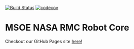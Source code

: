 [![Build Status](https://travis-ci.com/msoermc/rmc-core-2018-2019.svg?branch=master)](https://travis-ci.com/msoermc/rmc-beaglebone-core-2018-2019)
[![codecov](https://codecov.io/gh/msoermc/rmc-core-2018-2019/branch/master/graph/badge.svg)](https://codecov.io/gh/msoermc/rmc-beaglebone-core-2018-2019)

# MSOE NASA RMC Robot Core
Checkout our GitHub Pages site [here!](https://msoermc.github.io/rmc-beaglebone-core-2018-2019/)
